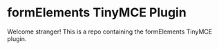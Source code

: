 # formElements TinyMCE Plugin

Welcome stranger! This is a repo containing the formElements TinyMCE plugin.
